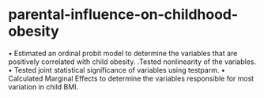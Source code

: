 # parental-influence-on-childhood-obesity
• Estimated an ordinal probit model to determine the variables that are positively correlated with child obesity.
.Tested nonlinearity of the variables.
• Tested joint statistical significance of variables using testparm.
• Calculated Marginal Effects to determine the variables responsible for most variation in child BMI.
